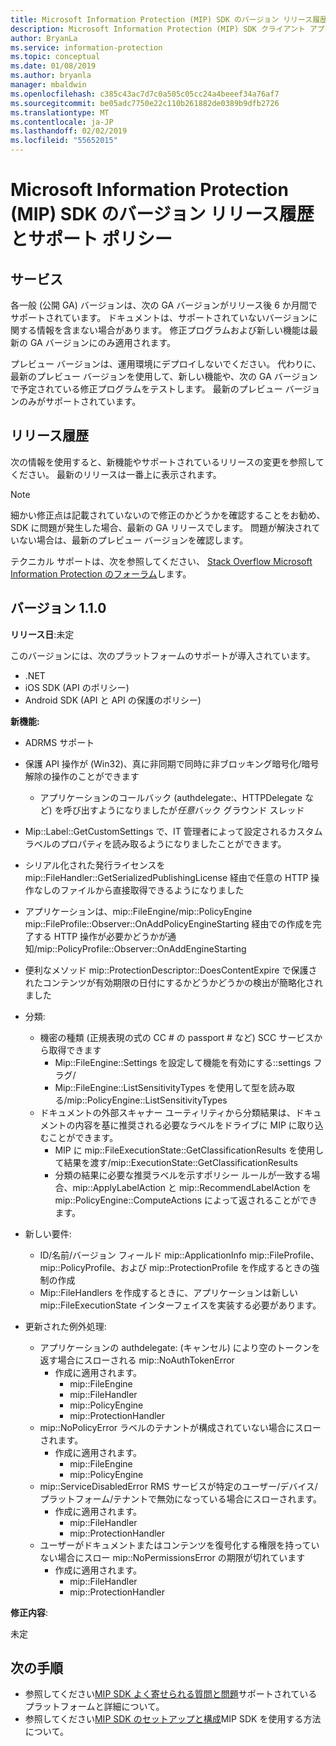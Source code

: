 ```yaml
---
title: Microsoft Information Protection (MIP) SDK のバージョン リリース履歴とサポート ポリシー
description: Microsoft Information Protection (MIP) SDK クライアント アプリケーションの初期化ロジックを記述する方法を示すクイック スタートです。
author: BryanLa
ms.service: information-protection
ms.topic: conceptual
ms.date: 01/08/2019
ms.author: bryanla
manager: mbaldwin
ms.openlocfilehash: c385c43ac7d7c0a505c05cc24a4beeef34a76af7
ms.sourcegitcommit: be05adc7750e22c110b261882de0389b9dfb2726
ms.translationtype: MT
ms.contentlocale: ja-JP
ms.lasthandoff: 02/02/2019
ms.locfileid: "55652015"
---
```

# <a name="microsoft-information-protection-mip-sdk-version-release-history-and-support-policy"></a>Microsoft Information Protection (MIP) SDK のバージョン リリース履歴とサポート ポリシー

## <a name="servicing"></a>サービス 

各一般 (公開 GA) バージョンは、次の GA バージョンがリリース後 6 か月間でサポートされています。 ドキュメントは、サポートされていないバージョンに関する情報を含まない場合があります。 修正プログラムおよび新しい機能は最新の GA バージョンにのみ適用されます。

プレビュー バージョンは、運用環境にデプロイしないでください。 代わりに、最新のプレビュー バージョンを使用して、新しい機能や、次の GA バージョンで予定されている修正プログラムをテストします。 最新のプレビュー バージョンのみがサポートされています。

## <a name="release-history"></a>リリース履歴

次の情報を使用すると、新機能やサポートされているリリースの変更を参照してください。 最新のリリースは一番上に表示されます。 

> [!NOTE]
> 細かい修正点は記載されていないので修正のかどうかを確認することをお勧め、SDK に問題が発生した場合、最新の GA リリースでします。 問題が解決されていない場合は、最新のプレビュー バージョンを確認します。
>  
> テクニカル サポートは、次を参照してください、 [Stack Overflow Microsoft Information Protection のフォーラム](https://stackoverflow.com/questions/tagged/microsoft-information-protection)します。 

## <a name="version-110"></a>バージョン 1.1.0

**リリース日**:未定

このバージョンには、次のプラットフォームのサポートが導入されています。

  - .NET
  - iOS SDK (API のポリシー)
  - Android SDK (API と API の保護のポリシー)

**新機能:**

- ADRMS サポート
- 保護 API 操作が (Win32)、真に非同期で同時に非ブロッキング暗号化/暗号解除の操作のことができます
  - アプリケーションのコールバック (authdelegate:、HTTPDelegate など) を呼び出すようになりましたが*任意*バック グラウンド スレッド
- Mip::Label::GetCustomSettings で、IT 管理者によって設定されるカスタム ラベルのプロパティを読み取るようになりましたことができます。
- シリアル化された発行ライセンスを mip::FileHandler::GetSerializedPublishingLicense 経由で任意の HTTP 操作なしのファイルから直接取得できるようになりました
- アプリケーションは、mip::FileEngine/mip::PolicyEngine mip::FileProfile::Observer::OnAddPolicyEngineStarting 経由での作成を完了する HTTP 操作が必要かどうかが通知/mip::PolicyProfile::Observer::OnAddEngineStarting
- 便利なメソッド mip::ProtectionDescriptor::DoesContentExpire で保護されたコンテンツが有効期限の日付にするかどうかどうかの検出が簡略化されました
- 分類:
  - 機密の種類 (正規表現の式の CC # の passport # など) SCC サービスから取得できます
    - Mip::FileEngine::Settings を設定して機能を有効にする::settings フラグ/
    - Mip::FileEngine::ListSensitivityTypes を使用して型を読み取る/mip::PolicyEngine::ListSensitivityTypes
  - ドキュメントの外部スキャナー ユーティリティから分類結果は、ドキュメントの内容を基に推奨される必要なラベルをドライブに MIP に取り込むことができます。
    - MIP に mip::FileExecutionState::GetClassificationResults を使用して結果を渡す/mip::ExecutionState::GetClassificationResults
    - 分類の結果に必要な推奨ラベルを示すポリシー ルールが一致する場合、mip::ApplyLabelAction と mip::RecommendLabelAction を mip::PolicyEngine::ComputeActions によって返されることができます。

- 新しい要件:
  - ID/名前/バージョン フィールド mip::ApplicationInfo mip::FileProfile、mip::PolicyProfile、および mip::ProtectionProfile を作成するときの強制の作成
  - Mip::FileHandlers を作成するときに、アプリケーションは新しい mip::FileExecutionState インターフェイスを実装する必要があります。
  
- 更新された例外処理:
  - アプリケーションの authdelegate: (キャンセル) により空のトークンを返す場合にスローされる mip::NoAuthTokenError
    - 作成に適用されます。
      - mip::FileEngine
      - mip::FileHandler
      - mip::PolicyEngine
      - mip::ProtectionHandler
  - mip::NoPolicyError ラベルのテナントが構成されていない場合にスローされます。
    - 作成に適用されます。
      - mip::FileEngine
      - mip::PolicyEngine
  - mip::ServiceDisabledError RMS サービスが特定のユーザー/デバイス/プラットフォーム/テナントで無効になっている場合にスローされます。
    - 作成に適用されます。
      - mip::FileHandler
      - mip::ProtectionHandler
  - ユーザーがドキュメントまたはコンテンツを復号化する権限を持っていない場合にスロー mip::NoPermissionsError の期限が切れています
    - 作成に適用されます。
      - mip::FileHandler
      - mip::ProtectionHandler

**修正内容**:

未定

## <a name="next-steps"></a>次の手順

- 参照してください[MIP SDK よく寄せられる質問と問題](faqs-known-issues.md)サポートされているプラットフォームと詳細について。
- 参照してください[MIP SDK のセットアップと構成](setup-configure-mip.md)MIP SDK を使用する方法について。